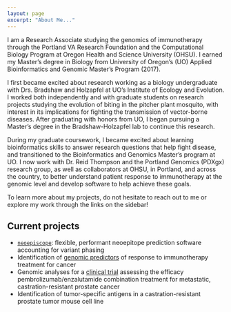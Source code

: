 ```yaml
---
layout: page
excerpt: "About Me..."
---
```


I am a Research Associate studying the genomics of immunotherapy through the Portland VA Research Foundation and the Computational Biology Program at Oregon Health and Science University (OHSU). I earned my Master’s degree in Biology from University of Oregon’s (UO) Applied Bioinformatics and Genomic Master’s Program (2017).

I first became excited about research working as a biology undergraduate with Drs. Bradshaw and Holzapfel at UO’s Institute of Ecology and Evolution. I worked both independently and with graduate students on research projects studying the evolution of biting in the pitcher plant mosquito, with interest in its implications for fighting the transmission of vector-borne diseases. After graduating with honors from UO, I began pursuing a Master’s degree in the Bradshaw-Holzapfel lab to continue this research.

During my graduate coursework, I became excited about learning bioinformatics skills to answer research questions that help fight disease, and transitioned to the Bioinformatics and Genomics Master’s program at UO. I now work with Dr. Reid Thompson and the Portland Genomics (PDXgx) research group, as well as collaborators at OHSU, in Portland, and across the country, to better understand patient response to immunotherapy at the genomic level and develop software to help achieve these goals.

To learn more about my projects, do not hesitate to reach out to me or explore my work through the links on the sidebar!

## Current projects

* [`neoepiscope`](https://github.com/pdxgx/neoepiscope): flexible, performant neoepitope prediction software accounting for variant phasing
* Identification of [genomic predictors](https://genomemedicine.biomedcentral.com/articles/10.1186/s13073-020-00729-2) of response to immunotherapy treatment for cancer
* Genomic analyses for a [clinical trial](https://clinicaltrials.gov/ct2/show/NCT02312557) assessing the efficacy pembrolizumab/enzalutamide combination treatment for metastatic, castration-resistant prostate cancer
* Identification of tumor-specific antigens in a castration-resistant prostate tumor mouse cell line
